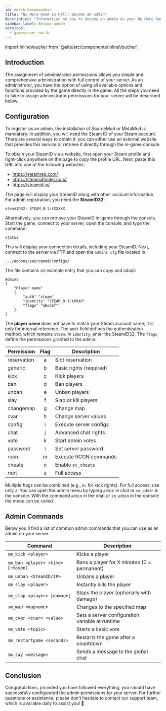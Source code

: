 ```yaml
---
id: nmrih-becomeadmin
title: "No More Room In Hell: Become an admin"
description: "Information on how to become an admin on your No More Room In Hell server from ZAP-Hosting"
sidebar_label: Become admin
services:
  - gameserver-nmrih
---
```


import InlineVoucher from '@site/src/components/InlineVoucher';



## Introduction

The assignment of administrator permissions allows you simple and comprehensive administration with full control of your server. As an administrator, you have the option of using all available options and functions provided by the game directly in the game. All the steps you need to take to assign administrator permissions for your server will be described below.

<InlineVoucher />



## Configuration

To register as an admin, the installation of SourceMod or MetaMod is mandatory. In addition, you will need the Steam ID of your Steam account. There are several ways to obtain it: you can either use an external website that provides this service or retrieve it directly through the in-game console.


To obtain your SteamID via a website, first open your Steam profile and right-click anywhere on the page to copy the profile URL. Next, paste this URL into one of the following websites:

- https://steamrep.com/
- https://steamidfinder.com/
- https://steamid.io/

The page will display your SteamID along with other account information. For admin registration, you need the **SteamID32**:

```
steamID32: STEAM_0:1:XXXXXX
```

Alternatively, you can retrieve your SteamID in-game through the console. Start the game, connect to your server, open the console, and type the command:

```
status
```

This will display your connection details, including your SteamID. Next, connect to the server via FTP and open the `admins.cfg` file located in:

```
.../addons/sourcemod/configs/
```

The file contains an example entry that you can copy and adapt:

```
Admins
{
	"Player name"
	{
		"auth" "steam"
		"identity" "STEAM_0:1:XXXXX"
		"flags" "abcdef"
	}
}
```

The **player name** does not have to match your Steam account name; it is only for internal reference. The `auth` field defines the authentication method, which remains `steam`. In `identity`, enter the SteamID32. The `flags` define the permissions granted to the admin:

| Permission  | Flag | Description |
|-------------|:----:|-------------|
| reservation | a    | Slot reservation |
| generic     | b    | Basic rights (required) |
| kick        | c    | Kick players |
| ban         | d    | Ban players |
| unban       | e    | Unban players |
| slay        | f    | Slap or kill players |
| changemap   | g    | Change map |
| cvar        | h    | Change server values |
| config      | i    | Execute server configs |
| chat        | j    | Advanced chat rights |
| vote        | k    | Start admin votes |
| password    | l    | Set server password |
| rcon        | m    | Execute RCON commands |
| cheats      | n    | Enable `sv_cheats` |
| root        | z    | Full access |

Multiple flags can be combined (e.g., `bc` for kick rights). For full access, use only `z`. You can open the admin menu by typing `admin` in chat or `sm_admin` in the console. With the command `admin` in the chat or `sm_admin` in the console the menu can be called.



## Admin Commands

Below you'll find a list of common admin commands that you can use as an admin on your server.

| Command                           | Description                                     |
| --------------------------------- | ----------------------------------------------- |
| `sm_kick <player>`                | Kicks a player                                  |
| `sm_ban <player> <time> [reason]` | Bans a player for X minutes (0 = permanent)     |
| `sm_unban <SteamID/IP>`           | Unbans a player                                 |
| `sm_slay <player>`                | Instantly kills the player                      |
| `sm_slap <player> [damage]`       | Slaps the player (optionally with damage)       |
| `sm_map <mapname>`                | Changes to the specified map                    |
| `sm_cvar <cvar> <value>`          | Sets a server configuration variable at runtime |
| `sm_vote <topic>`                 | Starts a basic vote                             |
| `sm_restartgame <seconds>`        | Restarts the game after a countdown             |
| `sm_say <message>`                | Sends a message to the global chat              |



## Conclusion

Congratulations, provided you have followed everything, you should have successfully configurated the admin permissions for your server. For further questions or assistance, please don't hesitate to contact our support team, which is available daily to assist you! 🙂

<InlineVoucher />
